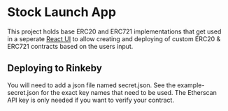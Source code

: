 # Stock Launch App

This project holds base ERC20 and ERC721 implementations that get used in a seperate <a href="https://github.com/christian-reynolds/encode-bootcamp-team-project-ui">React UI</a> to allow creating and deploying of custom ERC20 & ERC721 contracts based on the users input.

## Deploying to Rinkeby
You will need to add a json file named secret.json.  See the example-secret.json for the exact key names that need to be used.  The Etherscan API key is only needed if you want to verify your contract.
